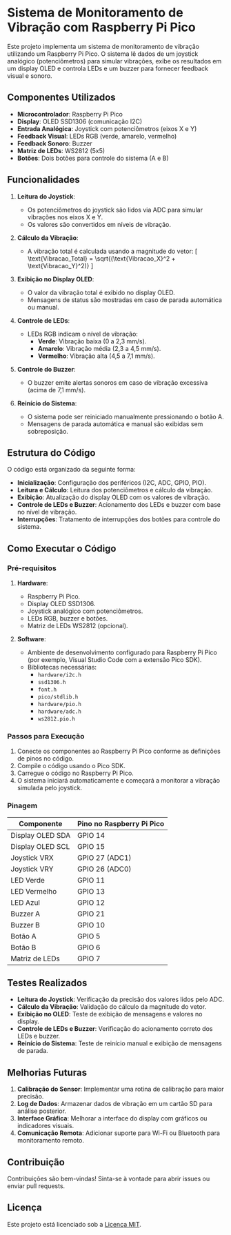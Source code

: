 # Sistema de Monitoramento de Vibração com Raspberry Pi Pico

Este projeto implementa um sistema de monitoramento de vibração utilizando um Raspberry Pi Pico. O sistema lê dados de um joystick analógico (potenciômetros) para simular vibrações, exibe os resultados em um display OLED e controla LEDs e um buzzer para fornecer feedback visual e sonoro.

## Componentes Utilizados
- **Microcontrolador**: Raspberry Pi Pico
- **Display**: OLED SSD1306 (comunicação I2C)
- **Entrada Analógica**: Joystick com potenciômetros (eixos X e Y)
- **Feedback Visual**: LEDs RGB (verde, amarelo, vermelho)
- **Feedback Sonoro**: Buzzer
- **Matriz de LEDs**: WS2812 (5x5)
- **Botões**: Dois botões para controle do sistema (A e B)

## Funcionalidades
1. **Leitura do Joystick**:
   - Os potenciômetros do joystick são lidos via ADC para simular vibrações nos eixos X e Y.
   - Os valores são convertidos em níveis de vibração.

2. **Cálculo da Vibração**:
   - A vibração total é calculada usando a magnitude do vetor:
     \[
     \text{Vibracao\_Total} = \sqrt{(\text{Vibracao\_X}^2 + \text{Vibracao\_Y}^2)}
     \]

3. **Exibição no Display OLED**:
   - O valor da vibração total é exibido no display OLED.
   - Mensagens de status são mostradas em caso de parada automática ou manual.

4. **Controle de LEDs**:
   - LEDs RGB indicam o nível de vibração:
     - **Verde**: Vibração baixa (0 a 2,3 mm/s).
     - **Amarelo**: Vibração média (2,3 a 4,5 mm/s).
     - **Vermelho**: Vibração alta (4,5 a 7,1 mm/s).

5. **Controle do Buzzer**:
   - O buzzer emite alertas sonoros em caso de vibração excessiva (acima de 7,1 mm/s).

6. **Reinício do Sistema**:
   - O sistema pode ser reiniciado manualmente pressionando o botão A.
   - Mensagens de parada automática e manual são exibidas sem sobreposição.

## Estrutura do Código
O código está organizado da seguinte forma:
- **Inicialização**: Configuração dos periféricos (I2C, ADC, GPIO, PIO).
- **Leitura e Cálculo**: Leitura dos potenciômetros e cálculo da vibração.
- **Exibição**: Atualização do display OLED com os valores de vibração.
- **Controle de LEDs e Buzzer**: Acionamento dos LEDs e buzzer com base no nível de vibração.
- **Interrupções**: Tratamento de interrupções dos botões para controle do sistema.

## Como Executar o Código

### Pré-requisitos
1. **Hardware**:
   - Raspberry Pi Pico.
   - Display OLED SSD1306.
   - Joystick analógico com potenciômetros.
   - LEDs RGB, buzzer e botões.
   - Matriz de LEDs WS2812 (opcional).

2. **Software**:
   - Ambiente de desenvolvimento configurado para Raspberry Pi Pico (por exemplo, Visual Studio Code com a extensão Pico SDK).
   - Bibliotecas necessárias:
     - `hardware/i2c.h`
     - `ssd1306.h`
     - `font.h`
     - `pico/stdlib.h`
     - `hardware/pio.h`
     - `hardware/adc.h`
     - `ws2812.pio.h`

### Passos para Execução
1. Conecte os componentes ao Raspberry Pi Pico conforme as definições de pinos no código.
2. Compile o código usando o Pico SDK.
3. Carregue o código no Raspberry Pi Pico.
4. O sistema iniciará automaticamente e começará a monitorar a vibração simulada pelo joystick.

### Pinagem
| Componente       | Pino no Raspberry Pi Pico |
|------------------|---------------------------|
| Display OLED SDA | GPIO 14                   |
| Display OLED SCL | GPIO 15                   |
| Joystick VRX     | GPIO 27 (ADC1)            |
| Joystick VRY     | GPIO 26 (ADC0)            |
| LED Verde        | GPIO 11                   |
| LED Vermelho     | GPIO 13                   |
| LED Azul         | GPIO 12                   |
| Buzzer A         | GPIO 21                   |
| Buzzer B         | GPIO 10                   |
| Botão A          | GPIO 5                    |
| Botão B          | GPIO 6                    |
| Matriz de LEDs   | GPIO 7                    |

## Testes Realizados
- **Leitura do Joystick**: Verificação da precisão dos valores lidos pelo ADC.
- **Cálculo da Vibração**: Validação do cálculo da magnitude do vetor.
- **Exibição no OLED**: Teste de exibição de mensagens e valores no display.
- **Controle de LEDs e Buzzer**: Verificação do acionamento correto dos LEDs e buzzer.
- **Reinício do Sistema**: Teste de reinício manual e exibição de mensagens de parada.

## Melhorias Futuras
1. **Calibração do Sensor**: Implementar uma rotina de calibração para maior precisão.
2. **Log de Dados**: Armazenar dados de vibração em um cartão SD para análise posterior.
3. **Interface Gráfica**: Melhorar a interface do display com gráficos ou indicadores visuais.
4. **Comunicação Remota**: Adicionar suporte para Wi-Fi ou Bluetooth para monitoramento remoto.

## Contribuição
Contribuições são bem-vindas! Sinta-se à vontade para abrir issues ou enviar pull requests.

## Licença
Este projeto está licenciado sob a [Licença MIT](LICENSE).
